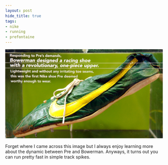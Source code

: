 ```yaml
---
layout: post
hide_title: true
tags:
- nike
- running
- prefontaine
---
```

![](/tumblr_files/tumblr_ofo1kxHbAM1uxadqoo1_1280.jpg)  

Forget where I came across this image but I always enjoy learning more about the dynamic between Pre and Bowerman. Anyways, it turns out you can run pretty fast in simple track spikes.
